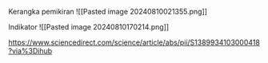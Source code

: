 Kerangka pemikiran
![[Pasted image 20240810021355.png]]

Indikator
![[Pasted image 20240810170214.png]]


https://www.sciencedirect.com/science/article/abs/pii/S1389934103000418?via%3Dihub